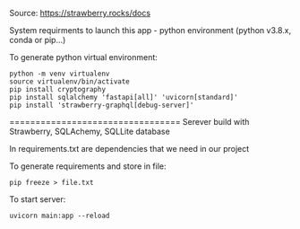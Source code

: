 Source: https://strawberry.rocks/docs

System requirments to launch this app - python environment (python v3.8.x, conda or pip...)

To generate python virtual environment:

```
python -m venv virtualenv
source virtualenv/bin/activate
pip install cryptography
pip install sqlalchemy 'fastapi[all]' 'uvicorn[standard]'
pip install 'strawberry-graphql[debug-server]'

```

=================================
Serever build with Strawberry, SQLAchemy, SQLLite database

In requirements.txt are dependencies that we need in our project

To generate requirements and store in file:

```
pip freeze > file.txt
```

To start server:

```
uvicorn main:app --reload
```
